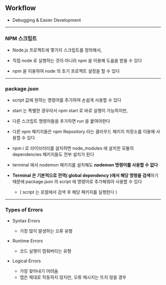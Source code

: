 ## Workflow

- Debugging & Easier Development

---

### NPM 스크립트

- Node.js 프로젝트에 몇가지 스크립트를 정의해서, 


- 직접 node 로 실행하는 것이 아니라 npm 을 이용해 도움을 받을 수 있다


- npm 을 이용하여 node 의 초기 프로젝트 설정을 할 수 있다

---

### package.json


- script 값에 원하는 명령어를 추가하여 손쉽게 사용할 수 있다


- start 는 특별한 경우라서 npm start 로 바로 실행이 가능하지만, 


- 다른 스크립트 명령어들을 추가하면 run 을 붙여야한다


- 다른 npm 패키지들은 npm Repository 라는 클라우드 패키지 저장소를 이용해 사용할 수 있다 


- npm i 로 라이브러리를 설치하면 node_modules 에 설치한 모듈의 dependencies 패키지들도 전부 설치가 된다


- terminal 에서 nodemon 패키지를 설치해도 **nodemon 명령어를 사용할 수 없다**


- **Terminal 은 기본적으로 전역( global dependency )에서 해당 명령을 검색**하기 때문에 package.json 의 script 에 명령어로 추가해줘야 사용할 수 있다
  - ( script 는 로컬에서 검색 후 해당 패키지를 실행한다 )

---

### Types of Errors

- Syntax Errors
  - 가장 많이 발생하는 오류 유형


- Runtime Errors
  - 코드 실행이 멈춰버리는 유형


- Logical Errors
  - 가장 찾아내기 어려움
  - 앱은 제대로 작동하지 않지만, 오류 메시지는 뜨지 않을 경우